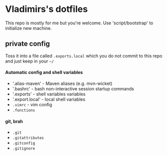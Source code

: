 # Vladimirs's dotfiles

This repo is mostly for me but you're welcome.
Use 'script/bootstrap' to initialize new machine.

## private config
Toss it into a file called `.exports.local` 
which you do not commit to this repo and just keep in your `~/`

####  Automatic config and shell variables
* '.alias-maven' - Maven aliases (e.g. mvn-wicket)
* '.bashrc' - bash non-interactive session startup commands 
* '.exports' - shell variables variables
* '.export.local' - local shell variables 
* `.vimrc` - vim config
* `.functions`

#### git, brah
* `.git`
* `.gitattributes`
* `.gitconfig`
* `.gitignore`


